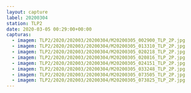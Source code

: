 ```yaml
---
layout: capture
label: 20200304
station: TLP2
date: 2020-03-05 00:29:00+00:00
capturas:
  - imagem: TLP2/2020/202003/20200304/M20200305_002900_TLP_2P.jpg
  - imagem: TLP2/2020/202003/20200304/M20200305_013310_TLP_2P.jpg
  - imagem: TLP2/2020/202003/20200304/M20200305_020218_TLP_2P.jpg
  - imagem: TLP2/2020/202003/20200304/M20200305_020816_TLP_2P.jpg
  - imagem: TLP2/2020/202003/20200304/M20200305_024151_TLP_2P.jpg
  - imagem: TLP2/2020/202003/20200304/M20200305_033248_TLP_2P.jpg
  - imagem: TLP2/2020/202003/20200304/M20200305_073505_TLP_2P.jpg
  - imagem: TLP2/2020/202003/20200304/M20200305_073825_TLP_2P.jpg
---
```

